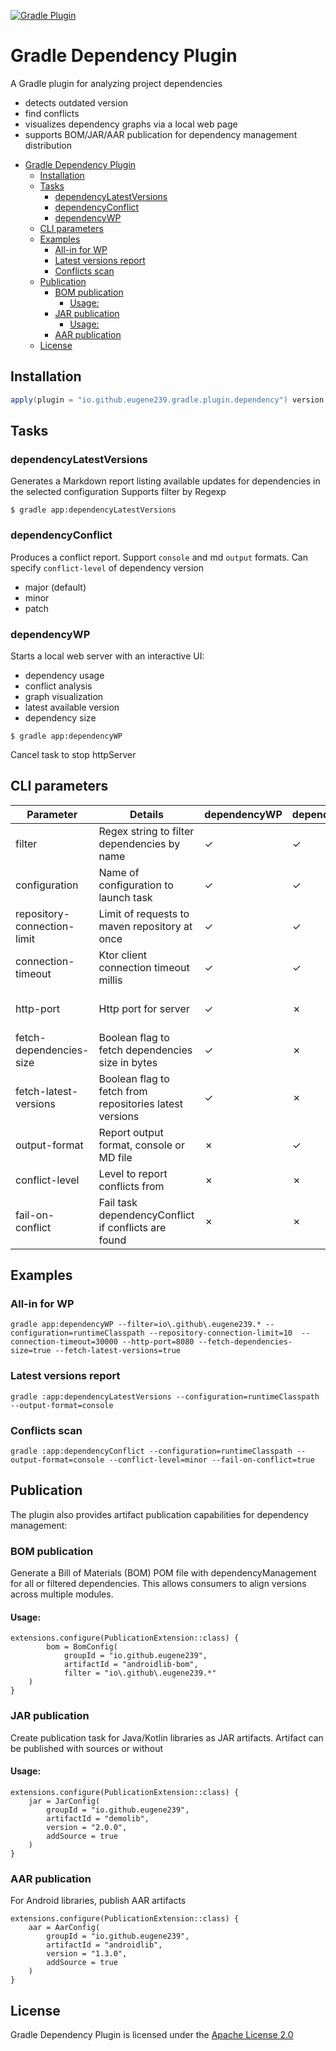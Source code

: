 [![Gradle Plugin](https://img.shields.io/gradle-plugin-portal/v/io.github.eugene239.gradle.plugin.dependency)](https://plugins.gradle.org/plugin/io.github.eugene239.gradle.plugin.dependency)

# Gradle Dependency Plugin

A Gradle plugin for analyzing project dependencies

- detects outdated version
- find conflicts
- visualizes dependency graphs via a local web page
- supports BOM/JAR/AAR publication for dependency management distribution

* [Gradle Dependency Plugin](#gradle-dependency-plugin)
  * [Installation](#installation)
  * [Tasks](#tasks)
    * [dependencyLatestVersions](#dependencylatestversions)
    * [dependencyConflict](#dependencyconflict)
    * [dependencyWP](#dependencywp)
  * [CLI parameters](#cli-parameters)
  * [Examples](#examples)
    * [All-in for WP](#all-in-for-wp)
    * [Latest versions report](#latest-versions-report)
    * [Conflicts scan](#conflicts-scan)
  * [Publication](#publication)
    * [BOM publication](#bom-publication)
      * [Usage:](#usage)
    * [JAR publication](#jar-publication)
      * [Usage:](#usage-1)
    * [AAR publication](#aar-publication)
  * [License](#license-)

## Installation

```gradle
apply(plugin = "io.github.eugene239.gradle.plugin.dependency") version $latest
```

## Tasks

### dependencyLatestVersions

Generates a Markdown report listing available updates for dependencies in the selected configuration
Supports filter by Regexp

```shell
$ gradle app:dependencyLatestVersions
```

### dependencyConflict

Produces a conflict report. Support `console` and md `output` formats.
Can specify `conflict-level` of dependency version

- major (default)
- minor
- patch

### dependencyWP

Starts a local web server with an interactive UI:

- dependency usage
- conflict analysis
- graph visualization
- latest available version
- dependency size

```shell
$ gradle app:dependencyWP
```

Cancel task to stop httpServer

## CLI parameters

| Parameter                   | Details                                                 | dependencyWP | dependencyLatestVersions | dependencyConflict | Example                      | Default            | 
|-----------------------------|---------------------------------------------------------|--------------|--------------------------|--------------------|------------------------------|--------------------|
| filter                      | Regex string to filter dependencies by name             | &check;      | &check;                  | &check;            | io\\.github\\.eugene239.*    |                    |
| configuration               | Name of configuration to launch task                    | &check;      | &check;                  | &check;            | defaultDebugRuntimeClasspath |                    |
| repository-connection-limit | Limit of requests to maven repository at once           | &check;      | &check;                  | &cross;            | 10                           | 20                 |
| connection-timeout          | Ktor client connection timeout millis                   | &check;      | &check;                  | &cross;            | 10000                        | 10000              |
| http-port                   | Http port for server                                    | &check;      | &cross;                  | &cross;            | 8080                         | Random unused port |  
| fetch-dependencies-size     | Boolean flag to fetch dependencies size in bytes        | &check;      | &cross;                  | &cross;            | true                         | false              |
| fetch-latest-versions       | Boolean flag to fetch from repositories latest versions | &check;      | &cross;                  | &cross;            | true                         | false              |
| output-format               | Report output format, console or MD file                | &cross;      | &check;                  | &check;            | console                      | md                 |
| conflict-level              | Level to report conflicts from                          | &cross;      | &cross;                  | &check;            | MINOR                        | MAJOR              |
| fail-on-conflict            | Fail task dependencyConflict if conflicts are found     | &cross;      | &cross;                  | &check;            | true                         | false              |


## Examples
### All-in for WP

```shell
gradle app:dependencyWP --filter=io\.github\.eugene239.* --configuration=runtimeClasspath --repository-connection-limit=10  --connection-timeout=30000 --http-port=8080 --fetch-dependencies-size=true --fetch-latest-versions=true 
```
### Latest versions report
```
gradle :app:dependencyLatestVersions --configuration=runtimeClasspath --output-format=console
```
### Conflicts scan
```
gradle :app:dependencyConflict --configuration=runtimeClasspath --output-format=console --conflict-level=minor --fail-on-conflict=true
```

## Publication

The plugin also provides artifact publication capabilities for dependency management:

### BOM publication

Generate a Bill of Materials (BOM) POM file with dependencyManagement for all or filtered
dependencies.
This allows consumers to align versions across multiple modules.

#### Usage:

```
extensions.configure(PublicationExtension::class) {
        bom = BomConfig(
            groupId = "io.github.eugene239",
            artifactId = "androidlib-bom",
            filter = "io\.github\.eugene239.*"
    )
}
```

### JAR publication

Create publication task for Java/Kotlin libraries as JAR artifacts.
Artifact can be published with sources or without

#### Usage:

```
extensions.configure(PublicationExtension::class) {
    jar = JarConfig(
        groupId = "io.github.eugene239",
        artifactId = "demolib",
        version = "2.0.0",
        addSource = true
    )
}
```

### AAR publication

For Android libraries, publish AAR artifacts

```
extensions.configure(PublicationExtension::class) {
    aar = AarConfig(
        groupId = "io.github.eugene239",
        artifactId = "androidlib",
        version = "1.3.0",
        addSource = true
    )
}
```

## License 
Gradle Dependency Plugin is licensed under the [Apache License 2.0](./LICENSE)
